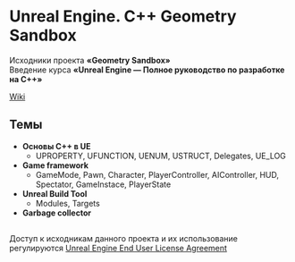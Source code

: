 # Unreal Engine. C++ Geometry Sandbox

Исходники проекта **«Geometry Sandbox»**  
Введение курса **«Unreal Engine — Полное руководство по разработке на С++»**  

[Wiki](https://lifeexe-art.gitbook.io/unreal-engine-c-course/)

## Темы
  - **Основы C++ в UE** 
  	- UPROPERTY, UFUNCTION, UENUM, USTRUCT, Delegates, UE_LOG
  - **Game framework**
    - GameMode, Pawn, Character, PlayerController, AIController, HUD, Spectator, GameInstace, PlayerState
  - **Unreal Build Tool**
    - Modules, Targets
  - **Garbage collector**

##
Доступ к исходникам данного проекта и их использование регулируются [Unreal Engine End User License Agreement](https://www.unrealengine.com/eula)
